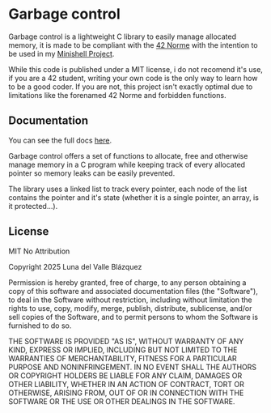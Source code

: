# Garbage control 

Garbage control is a lightweight C library to easily manage allocated memory, it is made to be compliant with the [42 Norme](https://github.com/42school/norminette/tree/master "Norminette github repo") with the intention to be used in my [Minishell Project](https://github.com/luna7111/minishell "My minishell github repo").

While this code is published under a MIT license, i do not recomend it's use, if you are a 42 student, writing your own code is the only way to learn how to be a good coder. If you are not, this project isn't exactly optimal due to limitations like the forenamed 42 Norme and forbidden functions.

## Documentation

You can see the full docs [here]().  

Garbage control offers a set of functions to allocate, free and otherwise manage memory in a C program while keeping track of every allocated pointer so memory leaks can be easily prevented.

The library uses a linked list to track every pointer, each node of the list contains the pointer and it's state (whether it is a single pointer, an array, is it protected...).

## License

MIT No Attribution

Copyright 2025 Luna del Valle Blázquez

Permission is hereby granted, free of charge, to any person obtaining a copy of this
software and associated documentation files (the "Software"), to deal in the Software
without restriction, including without limitation the rights to use, copy, modify,
merge, publish, distribute, sublicense, and/or sell copies of the Software, and to
permit persons to whom the Software is furnished to do so.

THE SOFTWARE IS PROVIDED "AS IS", WITHOUT WARRANTY OF ANY KIND, EXPRESS OR IMPLIED,
INCLUDING BUT NOT LIMITED TO THE WARRANTIES OF MERCHANTABILITY, FITNESS FOR A
PARTICULAR PURPOSE AND NONINFRINGEMENT. IN NO EVENT SHALL THE AUTHORS OR COPYRIGHT
HOLDERS BE LIABLE FOR ANY CLAIM, DAMAGES OR OTHER LIABILITY, WHETHER IN AN ACTION
OF CONTRACT, TORT OR OTHERWISE, ARISING FROM, OUT OF OR IN CONNECTION WITH THE
SOFTWARE OR THE USE OR OTHER DEALINGS IN THE SOFTWARE.